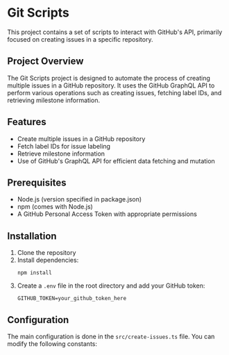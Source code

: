 # Git Scripts

This project contains a set of scripts to interact with GitHub's API, primarily focused on creating issues in a specific repository.

## Project Overview

The Git Scripts project is designed to automate the process of creating multiple issues in a GitHub repository. It uses the GitHub GraphQL API to perform various operations such as creating issues, fetching label IDs, and retrieving milestone information.

## Features

- Create multiple issues in a GitHub repository
- Fetch label IDs for issue labeling
- Retrieve milestone information
- Use of GitHub's GraphQL API for efficient data fetching and mutation

## Prerequisites

- Node.js (version specified in package.json)
- npm (comes with Node.js)
- A GitHub Personal Access Token with appropriate permissions

## Installation

1. Clone the repository
2. Install dependencies:
   ```
   npm install
   ```
3. Create a `.env` file in the root directory and add your GitHub token:
   ```
   GITHUB_TOKEN=your_github_token_here
   ```

## Configuration

The main configuration is done in the `src/create-issues.ts` file. You can modify the following constants:

